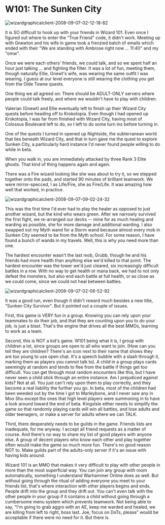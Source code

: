 # W101: The Sunken City

![](http://westkarana.com/wp-content/uploads/2008/09/wizardgraphicalclient-2008-09-07-02-12-18-82.jpg "wizardgraphicalclient-2008-09-07-02-12-18-82")

It is SO difficult to hook up with your friends in Wizard 101. Even once I figured out where to enter the "True Friend" code, it didn't work. Meeting up with Gnewton and his wife in game took a frenzied batch of emails which ended with their "We are standing with Ambrose right now ... 11:40" and my "omw".

Once we were each others' friends, we could talk, and so we spent half an hour just talking ... and fighting the filter. It was a lot of fun, meeting them, though naturally Ellie, Gnewt's wife, was wearing the same outfit I was wearing. I guess at our level everyone is still wearing the clothing you get from the Olde Towne quests.

One thing we all agreed on: There should be ADULT-ONLY servers where people could talk freely, and where we wouldn't have to play with children. 

Valerian (Gnewt) and Ellie eventually left to finish up their Wizard City quests before heading off to Krokotopia. Even though I had opened up Krokotopia, I was far from finished with Wizard City, having most of Colossus Boulevard left to do, so I left to do some turn ins before turning in.

One of the quests I turned in opened up Nightside, the subterranean world that lies beneath Wizard City, and that in turn gave me the quest to explore Sunken City, a particularly hard instance I'd never found people willing to do while in beta.

When you walk in, you are immediately attacked by three Rank 3 Elite ghosts. That kind of thing happens again and again.

There was a Fire wizard looking like she was about to try it, so we stepped together onto the pads, and started 90 minutes of brilliant teamwork. We were mirror-specced, I as Life/Fire, she as Fire/Life. It was amazing how well that worked, in practice.

![](http://westkarana.com/wp-content/uploads/2008/09/wizardgraphicalclient-2008-09-07-09-02-24-32.jpg "wizardgraphicalclient-2008-09-07-09-02-24-32")

This was the first time I'd ever had to play the healer as opposed to just another wizard, but the kind who wears green. After we narrowly survived the first fight, we re-arranged our decks -- mine for as much healing and warding as possible, she for more damage and additional warding. I also swapped out my Myth wand for a Storm wand because almost every mob in Sunken City seemed to be from the Myth school. For some reason, I have found a bunch of wands in my travels. Well, this is why you need more than one.

The hardest encounter wasn't the last mob, Grubb, though he and his friends had more health than anything else we'd killed to that point. The hardest encounter was the tower we'd just cleared, six increasingly difficult battles in a row. With no way to get health or mana back, we had to not only defeat the monsters, but also end each battle at full health, or as close as we could come, since we could not heal between battles.

![](http://westkarana.com/wp-content/uploads/2008/09/wizardgraphicalclient-2008-09-07-02-06-52-92.jpg "wizardgraphicalclient-2008-09-07-02-06-52-92")

It was a good run, even though it didn't reward much besides a new title, "Sunken City Survivor". But it pointed out a couple of issues.

First, this game is VERY fun in a group. Knowing you can rely upon your teammates to do their job, and that they are counting upon you to do your job, is just a blast. That's the engine that drives all the best MMOs, learning to work as a team. 

Second, this is NOT a kid's game. W101 being what it is, I group with children a lot, since groups are open to all who want to join. (How can you tell they are children? There's an icon next to their name that shows they are too young to use open chat. It's a speech bubble with a slash through it, marking them as players you cannot talk to). A child in a group plays cards seemingly at random and tends to flee from the battle if things get too difficult. You can get through most random encounters like this, but I have never seen a child stick through an entire instance. Am I prejudiced against kids? Not at all. You just can't rely upon them to play correctly, and they become a real liability the further you go. In beta, most of the children had been weeded out by the time I got to Marleybone, and I never saw any in Moo Shu except the ones that high level players were summoning in to have a look around toward the end of beta. KingsIsle either needs to simplify the game so that randomly playing cards will win all battles, and lose adults and older teenagers, or make a server for adults where we can TALK.

Third, there desperately needs to be guilds in the game. Friends lists are inadequate, for me anyway. I accept all friend requests as a matter of course. And there's no way to share my list of good players with anyone else. A group of decent players who know each other and play together often would make the game so much more fun. There's no good reason NOT to. Make guilds part of the adults-only server if it's an issue with having kids around.

Wizard 101 is an MMO that makes it very difficult to play with other people in more than the most superficial way. You can join any group with room automatically, something I understand Warhammer Online does as well. But without going through the ritual of adding everyone you meet to your friends list, that's where interaction with other players begins and ends. People drift into the group and they drift out. You can't even talk with the other people in your group if it contains a child without going through a cumbersome menu system which prevents teamwork. Not being able to say, "I'm going to grab aggro with an AE, keep me warded and healed, we are killing from left to right, boss last. Joe, focus on DoTs, please" would be acceptable if there were no need for it. But there is.
